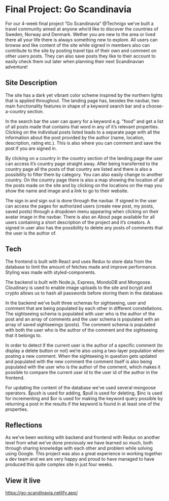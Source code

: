 # Final Project: Go Scandinavia

For our 4-week final project ”Go Scandinavia” @Technigo we’ve built a travel community aimed at anyone who’d like to discover the countries of Sweden, Norway and Denmark. Wether you are new to the area or lived there all your life there is always something new to explore. All users can browse and like content of the site while signed in members also can contribute to the site by posting travel tips of their own and comment on other users posts. They can also save posts they like to their account to easily check them out later when planning their next Scandinavian adventure!

## Site Description

The site has a dark yet vibrant color scheme inspired by the northern lights that is applied throughout. The landing page has, besides the navbar, two main functionality features in shape of a keyword search bar and a choose-a-country section.

In the search bar the user can query for a keyword e.g. ”food” and get a list of all posts made that contains that word in any of it’s relevant properties. Clicking on the individual posts listed leads to a separate page with all the information about the post provided by the author (name, location, description, rating etc.). This is also where you can comment and save the post if you are signed in.

By clicking on a country in the country section of the landing page the user can access it’s country page straight away. After being transferred to the country page all the posts of that country are listed and there is also a possibility to filter them by category. You can also easily change to another country. On the country page there is also a map showing the location of all the posts made on the site and by clicking on the locations on the map you show the name and image and a link to go to their website.

The sign in and sign out is done through the navbar. If signed in the user can access the pages for authorized users (create new post, my posts, saved posts) through a dropdown menu appearing when clicking on their avatar image in the navbar. There is also an About page available for all users containing a short description of the project and it’s creators. A signed in user also has the possibility to delete any posts of comments that the user is the author of.

## Tech

The frontend is built with React and uses Redux to store data from the database to limit the amount of fetches made and improve performance. Styling was made with styled-components.

The backend is built with Node.js, Express, MondoDB and Mongoose. Cloudinary is used to enable image uploads to the site and bcrypt and crypto allows us to hash all passwords before storing them in the database.

In the backend we’ve built three schemas for sightseeing, user and comment that are being populated by each other in different constellations. The sightseeing schema is populated with user who is the author of the post and an array of comments and the user schema is populated with an array of saved sightseeings (posts). The comment schema is populated with both the user who is the author of the comment and the sightseeing that it belongs to.

In order to detect if the current user is the author of a specific comment (to display a delete button or not) we’re also using a two-layer population when posting a new comment. When the sightseeing in question gets updated and populated with the new comment the comment itself is also being populated with the user who is the author of the comment, which makes it possible to compare the current user id to the user id of the author in the frontend.

For updating the content of the database we’ve used several mongoose operators. $push is used for adding, $pull is used for deleting, $inc is used for incrementing and $or is used for making the keyword query possible by returning a post in the results if the keyword is found in at least one of the properties.

## Reflections

As we’ve been working with backend and frontend with Redux on another level from what we’ve done previously we have learned so much, both through sharing knowledge with each other and problem while solving using Google. This project was also a great experience in working together a dev team and we are very happy and proud to have managed to have produced this quite complex site in just four weeks.

## View it live

https://go-scandinavia.netlify.app/
